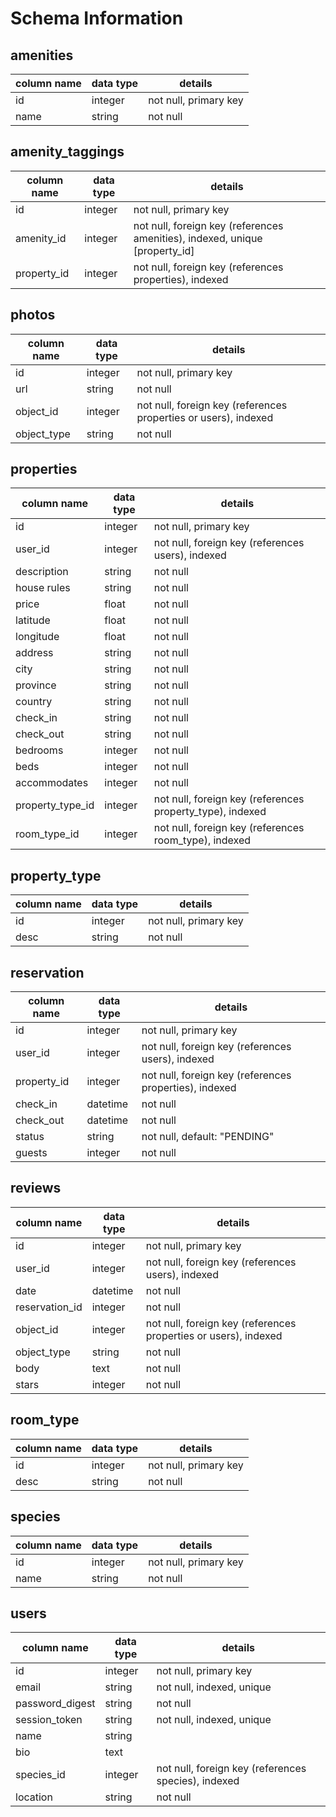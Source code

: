 # Schema Information

## amenities
column name | data type | details
------------|-----------|-----------------------
id          | integer   | not null, primary key
name        | string    | not null

## amenity_taggings
column name | data type | details
------------|-----------|-----------------------
id          | integer   | not null, primary key
amenity_id  | integer   | not null, foreign key (references amenities), indexed, unique [property_id]
property_id | integer   | not null, foreign key (references properties), indexed

## photos
column name | data type | details
------------|-----------|-----------------------
id          | integer   | not null, primary key
url         | string    | not null
object_id   | integer   | not null, foreign key (references properties or users), indexed
object_type | string    | not null

## properties
column name      | data type | details
-----------------|-----------|-----------------------
id               | integer   | not null, primary key
user_id          | integer   | not null, foreign key (references users), indexed
description      | string    | not null
house rules      | string    | not null
price            | float     | not null
latitude         | float     | not null
longitude        | float     | not null
address          | string    | not null
city             | string    | not null
province         | string    | not null
country          | string    | not null
check_in         | string    | not null
check_out        | string    | not null
bedrooms         | integer   | not null
beds             | integer   | not null
accommodates     | integer   | not null
property_type_id | integer   | not null, foreign key (references property_type), indexed
room_type_id     | integer   | not null, foreign key (references room_type), indexed

## property_type
column name | data type | details
------------|-----------|-----------------------
id          | integer   | not null, primary key
desc        | string    | not null

## reservation
column name | data type | details
------------|-----------|-----------------------
id          | integer   | not null, primary key
user_id     | integer   | not null, foreign key (references users), indexed
property_id | integer   | not null, foreign key (references properties), indexed
check_in    | datetime  | not null
check_out   | datetime  | not null
status      | string    | not null, default: "PENDING"
guests      | integer   | not null

## reviews
column name    | data type | details
---------------|-----------|-----------------------
id             | integer   | not null, primary key
user_id        | integer   | not null, foreign key (references users), indexed
date           | datetime  | not null
reservation_id | integer   | not null
object_id      | integer   | not null, foreign key (references properties or users), indexed
object_type    | string    | not null
body           | text      | not null
stars          | integer   | not null

## room_type
column name | data type | details
------------|-----------|-----------------------
id          | integer   | not null, primary key
desc        | string    | not null

## species
column name | data type | details
------------|-----------|-----------------------
id          | integer   | not null, primary key
name        | string    | not null

## users
column name     | data type | details
----------------|-----------|-----------------------
id              | integer   | not null, primary key
email           | string    | not null, indexed, unique
password_digest | string    | not null
session_token   | string    | not null, indexed, unique
name            | string    |
bio             | text      |
species_id      | integer   | not null, foreign key (references species), indexed
location        | string    | not null
